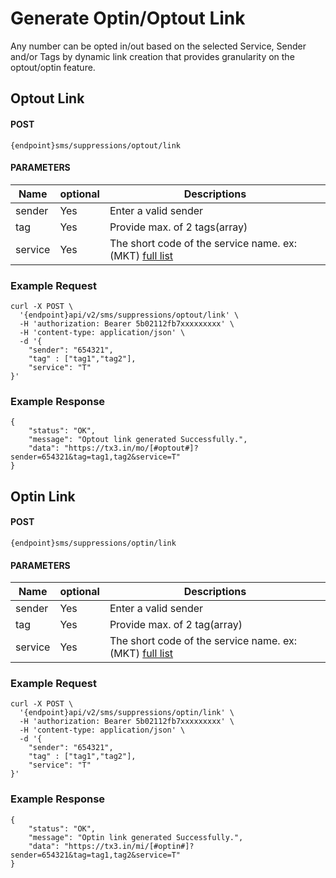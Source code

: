 # Generate Optin/Optout Link

Any number can be opted in/out based on the selected Service, Sender and/or Tags by dynamic link creation that provides granularity on the optout/optin feature.

## Optout Link

#### POST

```
{endpoint}sms/suppressions/optout/link
```

#### PARAMETERS

| Name         | optional | Descriptions                                                                                 |
| ------------ | -------- | -------------------------------------------------------------------------------------------- |
| sender       | Yes      | Enter a valid sender                                                                         |
| tag         | Yes      | Provide max. of 2 tags(array)                                                                                             |
| service      | Yes      | The short code of the service name. ex: (MKT) [full list](/docs/{version}/sms/products)                                                                        |


### Example Request

```
curl -X POST \
  '{endpoint}api/v2/sms/suppressions/optout/link' \
  -H 'authorization: Bearer 5b02112fb7xxxxxxxxx' \
  -H 'content-type: application/json' \
  -d '{
    "sender": "654321",
    "tag" : ["tag1","tag2"],
    "service": "T"
}'
```

### Example Response

```
{
    "status": "OK",
    "message": "Optout link generated Successfully.",
    "data": "https://tx3.in/mo/[#optout#]?sender=654321&tag=tag1,tag2&service=T"
}
```

## Optin Link

#### POST

```
{endpoint}sms/suppressions/optin/link
```

#### PARAMETERS

| Name         | optional | Descriptions                                                                                 |
| ------------ | -------- | -------------------------------------------------------------------------------------------- |
| sender       | Yes      | Enter a valid sender                                                                         |
| tag         | Yes      | Provide max. of 2 tag(array)                                                                                             |
| service      | Yes      | The short code of the service name. ex: (MKT) [full list](/docs/{version}/sms/products)                                                                        |


### Example Request

```
curl -X POST \
  '{endpoint}api/v2/sms/suppressions/optin/link' \
  -H 'authorization: Bearer 5b02112fb7xxxxxxxxx' \
  -H 'content-type: application/json' \
  -d '{
    "sender": "654321",
    "tag" : ["tag1","tag2"],
    "service": "T"
}'
```

### Example Response

```
{
    "status": "OK",
    "message": "Optin link generated Successfully.",
    "data": "https://tx3.in/mi/[#optin#]?sender=654321&tag=tag1,tag2&service=T"
}
```